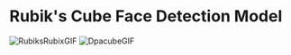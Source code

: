 # Rubik's Cube Face Detection Model

![RubiksRubixGIF](https://user-images.githubusercontent.com/89768465/194771951-de426a39-4a8e-46e9-a167-9c3bd672f39b.gif) ![DpacubeGIF](https://user-images.githubusercontent.com/89768465/194772007-948fac47-29b7-45e9-906f-61e4201c2f99.gif)



